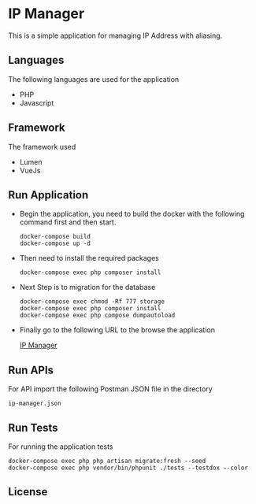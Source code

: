 # IP Manager

This is a simple application for managing IP Address with aliasing.

## Languages

The following languages are used for the application

- PHP
- Javascript

## Framework

The framework used

- Lumen
- VueJs

## Run Application

- Begin the application, you need to build the docker with the following command first and then start.

    ```
    docker-compose build
    docker-compose up -d
    ```

- Then need to install the required packages

    ``` 
    docker-compose exec php composer install
    ```

- Next Step is to migration for the database 

    ``` 
    docker-compose exec chmod -Rf 777 storage
    docker-compose exec php composer install
    docker-compose exec php compose dumpautoload
    ```
 - Finally go to the following URL to the browse the application

    [IP Manager](http://localhost:8081/website/)

## Run APIs
For API import the following Postman JSON file in the directory

`ip-manager.json`
## Run Tests

For running the application tests

```
docker-compose exec php php artisan migrate:fresh --seed
docker-compose exec php vendor/bin/phpunit ./tests --testdox --color
```

## License